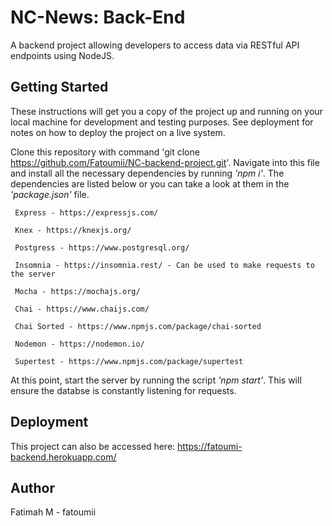 # NC-News: Back-End

A backend project allowing developers to access data via RESTful API endpoints using NodeJS.

## Getting Started

These instructions will get you a copy of the project up and running on your local machine for development and testing purposes. See deployment for notes on how to deploy the project on a live system.

Clone this repository with command 'git clone https://github.com/Fatoumii/NC-backend-project.git'. Navigate into this file and install all the necessary dependencies by running *'npm i'*. The dependencies are listed below or you can take a look at them in the *'package.json'* file.
```
 Express - https://expressjs.com/

 Knex - https://knexjs.org/

 Postgress - https://www.postgresql.org/

 Insomnia - https://insomnia.rest/ - Can be used to make requests to the server

 Mocha - https://mochajs.org/

 Chai - https://www.chaijs.com/

 Chai Sorted - https://www.npmjs.com/package/chai-sorted

 Nodemon - https://nodemon.io/

 Supertest - https://www.npmjs.com/package/supertest
```

At this point, start the server by running the script *'npm start'*. This will ensure the databse is constantly listening for requests.

## Deployment

This project can also be accessed here: https://fatoumi-backend.herokuapp.com/

## Author

Fatimah M - fatoumii
